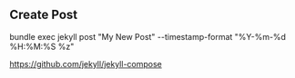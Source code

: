 

## Create Post

bundle exec jekyll post "My New Post" --timestamp-format "%Y-%m-%d %H:%M:%S %z"

https://github.com/jekyll/jekyll-compose

